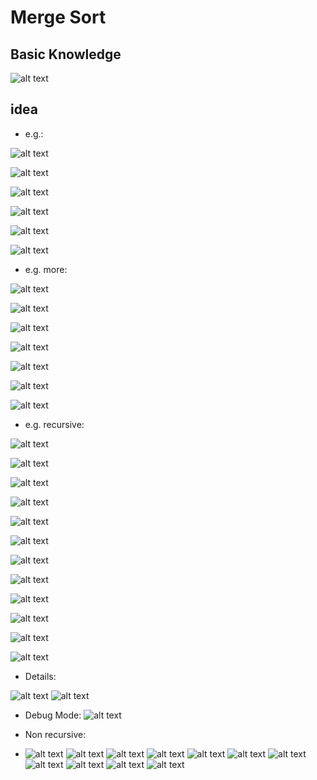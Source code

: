 # Merge Sort

## Basic Knowledge

![alt text](../../../src/images/_08_class08/Code02_MergeSort_1.png)


## idea
- e.g.:

![alt text](../../../src/images/_08_class08/Code02_MergeSort_2.png)

![alt text](../../../src/images/_08_class08/Code02_MergeSort_3.png)

![alt text](../../../src/images/_08_class08/Code02_MergeSort_4.png)

![alt text](../../../src/images/_08_class08/Code02_MergeSort_5.png)

![alt text](../../../src/images/_08_class08/Code02_MergeSort_6.png)

![alt text](../../../src/images/_08_class08/Code02_MergeSort_7.png)


- e.g. more: 


![alt text](../../../src/images/_08_class08/Code02_MergeSort_8.png)

![alt text](../../../src/images/_08_class08/Code02_MergeSort_9.png)

![alt text](../../../src/images/_08_class08/Code02_MergeSort_10.png)

![alt text](../../../src/images/_08_class08/Code02_MergeSort_11.png)

![alt text](../../../src/images/_08_class08/Code02_MergeSort_12.png)

![alt text](../../../src/images/_08_class08/Code02_MergeSort_13.png)

![alt text](../../../src/images/_08_class08/Code02_MergeSort_14.png)


- e.g. recursive:

![alt text](../../../src/images/_08_class08/Code02_MergeSort_15.png)

![alt text](../../../src/images/_08_class08/Code02_MergeSort_16.png)

![alt text](../../../src/images/_08_class08/Code02_MergeSort_17.png)

![alt text](../../../src/images/_08_class08/Code02_MergeSort_18.png)

![alt text](../../../src/images/_08_class08/Code02_MergeSort_19.png)

![alt text](../../../src/images/_08_class08/Code02_MergeSort_20.png)

![alt text](../../../src/images/_08_class08/Code02_MergeSort_21.png)

![alt text](../../../src/images/_08_class08/Code02_MergeSort_22.png)

![alt text](../../../src/images/_08_class08/Code02_MergeSort_23.png)

![alt text](../../../src/images/_08_class08/Code02_MergeSort_24.png)

![alt text](../../../src/images/_08_class08/Code02_MergeSort_25.png)

![alt text](../../../src/images/_08_class08/Code02_MergeSort_26.png)







- Details:

![alt text](../../../src/images/_08_class08/Code02_MergeSort_27.png)
![alt text](../../../src/images/_08_class08/Code02_MergeSort_28.png)


- Debug Mode:
  ![alt text](../../../src/images/_08_class08/Code02_MergeSort_29.png)


- Non recursive:
- 
  ![alt text](../../../src/images/_08_class08/Code02_MergeSort_30.png)
  ![alt text](../../../src/images/_08_class08/Code02_MergeSort_31.png)
  ![alt text](../../../src/images/_08_class08/Code02_MergeSort_32.png)
  ![alt text](../../../src/images/_08_class08/Code02_MergeSort_33.png)
  ![alt text](../../../src/images/_08_class08/Code02_MergeSort_34.png)
  ![alt text](../../../src/images/_08_class08/Code02_MergeSort_35.png)
  ![alt text](../../../src/images/_08_class08/Code02_MergeSort_36.png)
  ![alt text](../../../src/images/_08_class08/Code02_MergeSort_37.png)
  ![alt text](../../../src/images/_08_class08/Code02_MergeSort_38.png)
  ![alt text](../../../src/images/_08_class08/Code02_MergeSort_39.png)
  ![alt text](../../../src/images/_08_class08/Code02_MergeSort_40.png)


